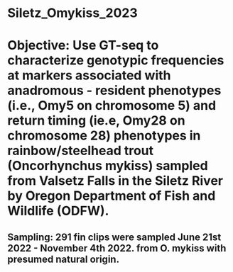 # Siletz_Omykiss_2023
# Objective: Use GT-seq to characterize genotypic frequencies at markers associated with anadromous - resident phenotypes (i.e., Omy5 on chromosome 5) and return timing (ie.e, Omy28 on chromosome 28) phenotypes in rainbow/steelhead trout (Oncorhynchus mykiss) sampled from Valsetz Falls in the Siletz River by Oregon Department of Fish and Wildlife (ODFW).  
## Sampling: 291 fin clips were sampled June 21st 2022 - November 4th 2022. from O. mykiss with presumed natural origin. 
